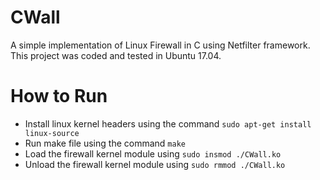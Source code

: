 # CWall
A simple implementation of Linux Firewall in C using Netfilter framework. This project was coded and tested in Ubuntu 17.04.

# How to Run

* Install linux kernel headers using the command
    `sudo apt-get install linux-source`
* Run make file using the command
    `make`
* Load the firewall kernel module using
    `sudo insmod ./CWall.ko`
* Unload the firewall kernel module using
    `sudo rmmod ./CWall.ko`
 
